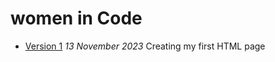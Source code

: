 # women in Code
- [Version 1](https://JennaHrd.github.io/women-in-code/index-one.html)
*13 November 2023*
Creating my first HTML page

